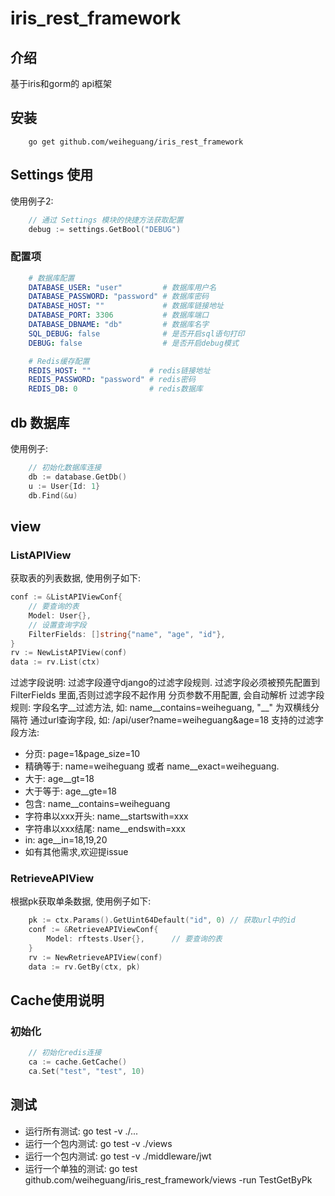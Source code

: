 # iris_rest_framework

## 介绍

基于iris和gorm的 api框架

## 安装

```shell
    go get github.com/weiheguang/iris_rest_framework
```

## Settings 使用

使用例子2:

```go
    // 通过 Settings 模块的快捷方法获取配置
    debug := settings.GetBool("DEBUG")
```

### 配置项

```yaml
    # 数据库配置
    DATABASE_USER: "user"         # 数据库用户名
    DATABASE_PASSWORD: "password" # 数据库密码
    DATABASE_HOST: ""             # 数据库链接地址
    DATABASE_PORT: 3306           # 数据库端口
    DATABASE_DBNAME: "db"         # 数据库名字
    SQL_DEBUG: false              # 是否开启sql语句打印
    DEBUG: false                  # 是否开启debug模式

    # Redis缓存配置
    REDIS_HOST: ""             # redis链接地址
    REDIS_PASSWORD: "password" # redis密码
    REDIS_DB: 0                # redis数据库

```

## db 数据库

使用例子:

```go
    // 初始化数据库连接
    db := database.GetDb()
    u := User{Id: 1}
    db.Find(&u)
```

## view

### ListAPIView

获取表的列表数据, 使用例子如下:

```go
conf := &ListAPIViewConf{
    // 要查询的表
    Model: User{},           
    // 设置查询字段
    FilterFields: []string{"name", "age", "id"},
}
rv := NewListAPIView(conf)
data := rv.List(ctx)
```

过滤字段说明:
过滤字段遵守django的过滤字段规则. 过滤字段必须被预先配置到 FilterFields 里面,否则过滤字段不起作用
分页参数不用配置, 会自动解析
过滤字段规则: 字段名字__过滤方法, 如: name__contains=weiheguang, "__" 为双横线分隔符
通过url查询字段, 如: /api/user?name=weiheguang&age=18
支持的过滤字段方法:

* 分页: page=1&page_size=10
* 精确等于: name=weiheguang 或者 name__exact=weiheguang.
* 大于: age__gt=18
* 大于等于: age__gte=18
* 包含: name__contains=weiheguang
* 字符串以xxx开头: name__startswith=xxx
* 字符串以xxx结尾: name__endswith=xxx
* in: age__in=18,19,20
* 如有其他需求,欢迎提issue

### RetrieveAPIView

根据pk获取单条数据, 使用例子如下:

```go
    pk := ctx.Params().GetUint64Default("id", 0) // 获取url中的id
    conf := &RetrieveAPIViewConf{
        Model: rftests.User{},      // 要查询的表
    }
    rv := NewRetrieveAPIView(conf)
    data := rv.GetBy(ctx, pk)
```

## Cache使用说明

### 初始化

```go
    // 初始化redis连接
    ca := cache.GetCache()
    ca.Set("test", "test", 10)
```

## 测试

* 运行所有测试: go test -v ./...
* 运行一个包内测试: go test -v ./views
* 运行一个包内测试: go test -v ./middleware/jwt
* 运行一个单独的测试: go test github.com/weiheguang/iris_rest_framework/views -run TestGetByPk

